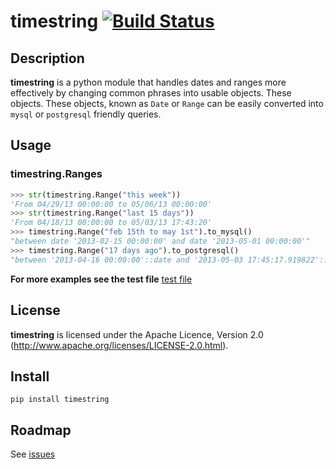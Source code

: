 # timestring [![Build Status](https://secure.travis-ci.org/stevepeak/timestring.png)](http://travis-ci.org/stevepeak/timestring)

## Description
**timestring** is a python module that handles dates and ranges more effectively by changing common phrases into usable objects.
These objects. These objects, known as `Date` or `Range` can be easily converted into `mysql` or `postgresql` friendly queries.

## Usage

### timestring.Ranges

```python
>>> str(timestring.Range("this week"))
'From 04/29/13 00:00:00 to 05/06/13 00:00:00'
>>> str(timestring.Range("last 15 days"))
'From 04/18/13 00:00:00 to 05/03/13 17:43:20'
>>> timestring.Range("feb 15th to may 1st").to_mysql()
"between date '2013-02-15 00:00:00' and date '2013-05-01 00:00:00'"
>>> timestring.Range("17 days ago").to_postgresql()
"between '2013-04-16 00:00:00'::date and '2013-05-03 17:45:17.919822'::date"
```

**For more examples see the test file** [test file](https://github.com/stevepeak/timestring/blob/master/timestring/tests.py)

## License
**timestring** is licensed under the Apache Licence, Version 2.0 (http://www.apache.org/licenses/LICENSE-2.0.html).

## Install
`pip install timestring`


## Roadmap

See [issues](https://github.com/stevepeak/timestring/issues)
